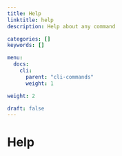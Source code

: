 ```yaml
---
title: Help
linktitle: help
description: Help about any command

categories: []
keywords: []

menu:
  docs:
    cli:
      parent: "cli-commands"
      weight: 1

weight: 2

draft: false
---
```


# Help
